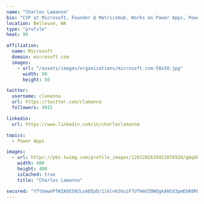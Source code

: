 ```yaml
---
name: "Charles Lamanna"
bio: "CVP at Microsoft, Founder @ MetricsHub. Works on Power Apps, Power Automate, Power Virtual Agent, Common Data Service and Dynamics 365."
location: Bellevue, WA
type: "profile"
heat: 98

affiliation:
  name: Microsoft
  domain: microsoft.com
  images:
    - url: "/assets/images/organizations/microsoft.com-50x50.jpg"
      width: 50
      height: 50

twitter:
  username: clamanna
  url: https://twitter.com/clamanna
  followers: 4915

linkedin:
  url: https://www.linkedin.com/in/charleslamanna

topics:
  - Power Apps

images:
  - url: https://pbs.twimg.com/profile_images/1263202626922876928/g6qGbHZ-_400x400.jpg
    width: 400
    height: 400
    isCached: true
    title: "Charles Lamanna"

secured: "Y7tGmwXPfWZAbE502LoAEEpD/1iklnk3Uu1F7UfHmUIBNQgkANId3pmEbR8RF3/6bmCuFTCmtGDeFHOVrX2Dd5edRNiqxGdDWxMJP+J8sKVDhYsHaG8I4IndEd3/hw+5TXKqbEkcsNhPa+cU0Tqsdq4VZ7n7BV5+ekdQi8TeAZJQKcG14bgYHmsJrW9MeiKYjrrCvpo4k+PzOwgen4bHf5oG31En2kBxr1FeqYwnv7x5YTLq1+CowzWMHuFS0JwikmWaUGnhfSfK1XJIjm5BANkvzEDiwD3odQEjLLFvjnRaPuStTP5qHYGHOMGFlr7vGPhTd8D4DlJGF1LFCra+lZVUQK5mE0NdChdGOMtgk+Oj5sMsKFcUBroaadvkbeJU9P57irZLg60AlZVS03npFN5v0T8KGL7tPgLVoOWzw1s=;s2B4BEruIAOzy9tnS2hkFA=="
---
```


